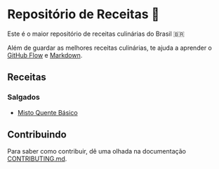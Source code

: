 # Repositório de Receitas 🍝

Este é o maior repositório de receitas culinárias do Brasil 🇧🇷

Além de guardar as melhores receitas culinárias, te ajuda a aprender o [GitHub Flow](https://guides.github.com/introduction/flow/) e [Markdown](https://daringfireball.net/projects/markdown/).

## Receitas

### Salgados

- [Misto Quente Básico](https://github.com/jobedylbas/RepositorioDeReceitas/blob/main/Salgados/Misto%20Quente%20Básico.md)

## Contribuindo

Para saber como contribuir, dê uma olhada na documentação [CONTRIBUTING.md](https://github.com/jobedylbas/RepositorioDeReceitas/blob/main/CONTRIBUTING.md).